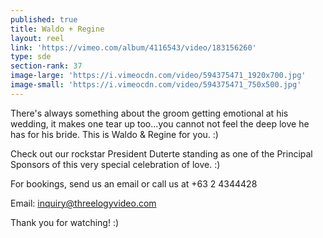 ```yaml
---
published: true
title: Waldo + Regine
layout: reel
link: 'https://vimeo.com/album/4116543/video/183156260'
type: sde
section-rank: 37
image-large: 'https://i.vimeocdn.com/video/594375471_1920x700.jpg'
image-small: 'https://i.vimeocdn.com/video/594375471_750x500.jpg'
---
```

There's always something about the groom getting emotional at his wedding, it makes one tear up too...you cannot not feel the deep love he has for his bride. This is Waldo & Regine for you. :)

Check out our rockstar President Duterte standing as one of the Principal Sponsors of this very special celebration of love. :)

For bookings, send us an email or call us at +63 2 4344428

Email: inquiry@threelogyvideo.com

Thank you for watching! :)
